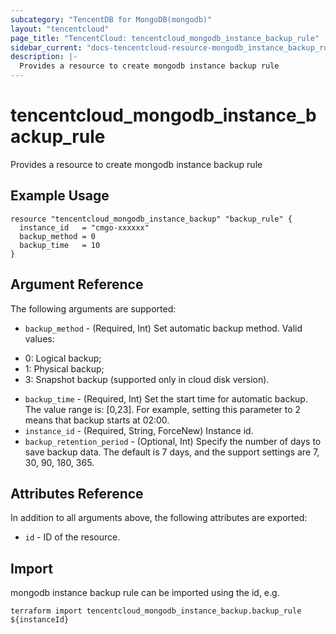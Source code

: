 ```yaml
---
subcategory: "TencentDB for MongoDB(mongodb)"
layout: "tencentcloud"
page_title: "TencentCloud: tencentcloud_mongodb_instance_backup_rule"
sidebar_current: "docs-tencentcloud-resource-mongodb_instance_backup_rule"
description: |-
  Provides a resource to create mongodb instance backup rule
---
```


# tencentcloud_mongodb_instance_backup_rule

Provides a resource to create mongodb instance backup rule

## Example Usage

```hcl
resource "tencentcloud_mongodb_instance_backup" "backup_rule" {
  instance_id   = "cmgo-xxxxxx"
  backup_method = 0
  backup_time   = 10
}
```

## Argument Reference

The following arguments are supported:

* `backup_method` - (Required, Int) Set automatic backup method. Valid values:
- 0: Logical backup;
- 1: Physical backup;
- 3: Snapshot backup (supported only in cloud disk version).
* `backup_time` - (Required, Int) Set the start time for automatic backup. The value range is: [0,23]. For example, setting this parameter to 2 means that backup starts at 02:00.
* `instance_id` - (Required, String, ForceNew) Instance id.
* `backup_retention_period` - (Optional, Int) Specify the number of days to save backup data. The default is 7 days, and the support settings are 7, 30, 90, 180, 365.

## Attributes Reference

In addition to all arguments above, the following attributes are exported:

* `id` - ID of the resource.




## Import

mongodb instance backup rule can be imported using the id, e.g.

```
terraform import tencentcloud_mongodb_instance_backup.backup_rule ${instanceId}
```


